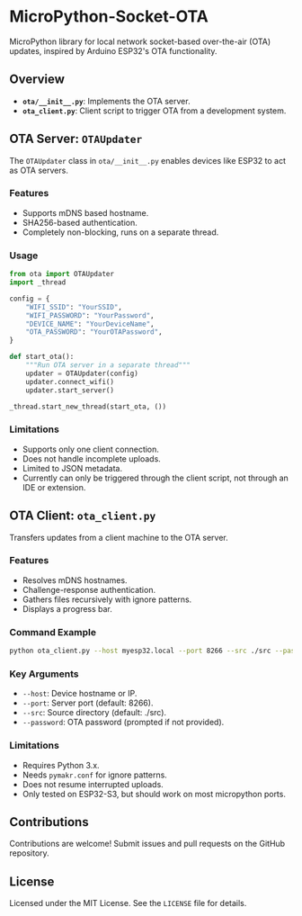 
# MicroPython-Socket-OTA

MicroPython library for local network socket-based over-the-air (OTA) updates, inspired by Arduino ESP32's OTA functionality.

## Overview
- **`ota/__init__.py`**: Implements the OTA server.
- **`ota_client.py`**: Client script to trigger OTA from a development system.

## OTA Server: `OTAUpdater`
The `OTAUpdater` class in `ota/__init__.py` enables devices like ESP32 to act as OTA servers.

### Features
- Supports mDNS based hostname.
- SHA256-based authentication.
- Completely non-blocking, runs on a separate thread.

### Usage
```python
from ota import OTAUpdater
import _thread

config = {
    "WIFI_SSID": "YourSSID",
    "WIFI_PASSWORD": "YourPassword",
    "DEVICE_NAME": "YourDeviceName",
    "OTA_PASSWORD": "YourOTAPassword",
}

def start_ota():
    """Run OTA server in a separate thread"""
    updater = OTAUpdater(config)
    updater.connect_wifi()
    updater.start_server()

_thread.start_new_thread(start_ota, ())
```

### Limitations
- Supports only one client connection.
- Does not handle incomplete uploads.
- Limited to JSON metadata.
- Currently can only be triggered through the client script, not through an IDE or extension.

## OTA Client: `ota_client.py`
Transfers updates from a client machine to the OTA server.

### Features
- Resolves mDNS hostnames.
- Challenge-response authentication.
- Gathers files recursively with ignore patterns.
- Displays a progress bar.

### Command Example
```bash
python ota_client.py --host myesp32.local --port 8266 --src ./src --password my_secure_password
```

### Key Arguments
- `--host`: Device hostname or IP.
- `--port`: Server port (default: 8266).
- `--src`: Source directory (default: ./src).
- `--password`: OTA password (prompted if not provided).

### Limitations
- Requires Python 3.x.
- Needs `pymakr.conf` for ignore patterns.
- Does not resume interrupted uploads.
- Only tested on ESP32-S3, but should work on most micropython ports.

## Contributions
Contributions are welcome! Submit issues and pull requests on the GitHub repository.

## License
Licensed under the MIT License. See the `LICENSE` file for details.
